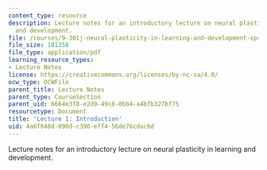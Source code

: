 ```yaml
---
content_type: resource
description: Lecture notes for an introductory lecture on neural plasticity in learning
  and development.
file: /courses/9-301j-neural-plasticity-in-learning-and-development-spring-2002/4a6f648d090dc390eff456de76cdac6d_lecture_1_Notes.pdf
file_size: 101358
file_type: application/pdf
learning_resource_types:
- Lecture Notes
license: https://creativecommons.org/licenses/by-nc-sa/4.0/
ocw_type: OCWFile
parent_title: Lecture Notes
parent_type: CourseSection
parent_uid: 6664e3f8-e2d9-49c8-0bb4-a4bfb327bf75
resourcetype: Document
title: 'Lecture 1: Introduction'
uid: 4a6f648d-090d-c390-eff4-56de76cdac6d
---
```

Lecture notes for an introductory lecture on neural plasticity in learning and development.